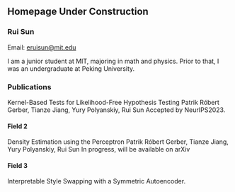 ## Homepage Under Construction
### Rui Sun
Email: eruisun@mit.edu

I am a junior student at MIT, majoring in math and physics. Prior to that, I was an undergraduate at Peking University.

### Publications
Kernel-Based Tests for Likelihood-Free Hypothesis Testing
										Patrik Róbert Gerber, Tianze Jiang, Yury Polyanskiy, Rui Sun
Accepted by NeurIPS2023.

#### Field 2
Density Estimation using the Perceptron 
	Patrik Róbert Gerber, Tianze Jiang, Yury Polyanskiy, Rui Sun
In progress, will be available on arXiv

#### Field 3
Interpretable Style Swapping with a Symmetric Autoencoder.


